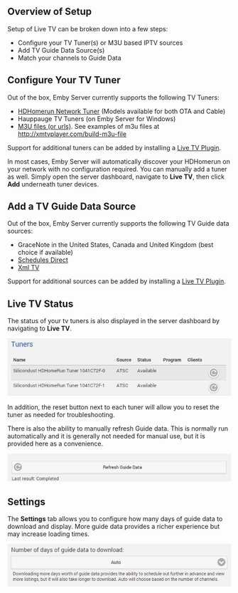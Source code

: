 ## Overview of Setup

Setup of Live TV can be broken down into a few steps:
* Configure your TV Tuner(s) or M3U based IPTV sources
* Add TV Guide Data Source(s)
* Match your channels to Guide Data

## Configure Your TV Tuner

Out of the box, Emby Server currently supports the following TV Tuners:

* [HDHomerun Network Tuner](HDHomerun) (Models available for both OTA and Cable)
* Hauppauge TV Tuners (on Emby Server for Windows)
* [M3U files (or urls)](M3U-Tuners). See examples of m3u files at http://xmtvplayer.com/build-m3u-file

Support for additional tuners can be added by installing a [Live TV Plugin](Live-TV-Plugins).

In most cases, Emby Server will automatically discover your HDHomerun on your network with no configuration required. You can manually add a tuner as well.  Simply open the server dashboard, navigate to **Live TV**, then click **Add** underneath tuner devices.

## Add a TV Guide Data Source

Out of the box, Emby Server currently supports the following TV Guide data sources:

* GraceNote in the United States, Canada and United Kingdom (best choice if available)
* [Schedules Direct](Schedules-Direct)
* [Xml TV](Xml-Tv)

Support for additional sources can be added by installing a [Live TV Plugin](Live-TV-Plugins).

## Live TV Status

The status of your tv tuners is also displayed in the server dashboard by navigating to **Live TV**.

![livetv3.png](images/server/livetv3.png)

In addition, the reset button next to each tuner will allow you to reset the tuner as needed for troubleshooting.

There is also the ability to manually refresh Guide data. This is normally run automatically and it is generally not needed for manual use, but it is provided here as a convenience.

![livetv2.png](images/server/livetv2.png)

## Settings

The **Settings** tab allows you to configure how many days of guide data to download and display. More guide data provides a richer experience but may increase loading times.

![livetv4.png](images/server/livetv4.png)